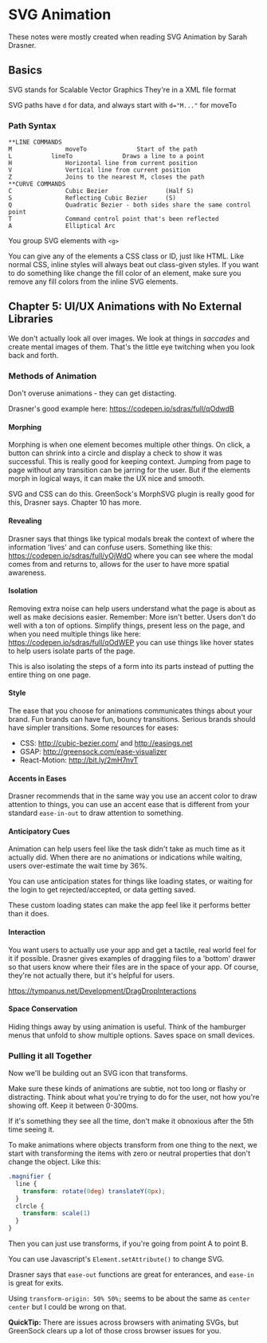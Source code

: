 # SVG Animation

These notes were mostly created when reading SVG Animation by Sarah Drasner.

## Basics

SVG stands for Scalable Vector Graphics
They're in a XML file format

SVG paths have `d` for data, and always start with `d="M..."` for moveTo

### Path Syntax

```
**LINE COMMANDS
M				moveTo				Start of the path
L 			lineTo				Draws a line to a point
H				Horizontal line from current position
V				Vertical line from current position
Z				Joins to the nearest M, closes the path
**CURVE COMMANDS
C				Cubic Bezier				(Half S)
S				Reflecting Cubic Bezier 	(S)
Q				Quadratic Bezier - both sides share the same control point
T				Command control point that's been reflected
A				Elliptical Arc
```

You group SVG elements with `<g>`

You can give any of the elements a CSS class or ID, just like HTML. Like normal CSS, inline styles will always beat out class-given styles. If you want to do something like change the fill color of an element, make sure you remove any fill colors from the inline SVG elements.

## Chapter 5: UI/UX Animations with No External Libraries

We don't actually look all over images. We look at things in _saccades_ and create mental images of them. That's the little eye twitching when you look back and forth.

### Methods of Animation

Don't overuse animations - they can get distacting.

Drasner's good example here: https://codepen.io/sdras/full/qOdwdB

#### Morphing

Morphing is when one element becomes multiple other things. On click, a button can shrink into a circle and display a check to show it was successful. This is really good for keeping context. Jumping from page to page without any transition can be jarring for the user. But if the elements morph in logical ways, it can make the UX nice and smooth.

SVG and CSS can do this. GreenSock's MorphSVG plugin is really good for this, Drasner says. Chapter 10 has more.

#### Revealing

Drasner says that things like typical modals break the context of where the information 'lives' and can confuse users. Something like this: https://codepen.io/sdras/full/yOjWdO where you can see where the modal comes from and returns to, allows for the user to have more spatial awareness.

#### Isolation

Removing extra noise can help users understand what the page is about as well as make decisions easier. Remember: More isn't better. Users don't do well with a ton of options. Simplify things, present less on the page, and when you need multiple things like here: https://codepen.io/sdras/full/qOdWEP you can use things like hover states to help users isolate parts of the page.

This is also isolating the steps of a form into its parts instead of putting the entire thing on one page.

#### Style

The ease that you choose for animations communicates things about your brand. Fun brands can have fun, bouncy transitions. Serious brands should have simpler transitions. Some resources for eases:

- CSS: http://cubic-bezier.com/ and http://easings.net
- GSAP: http://greensock.com/ease-visualizer
- React-Motion: http://bit.ly/2mH7nvT

#### Accents in Eases

Drasner recommends that in the same way you use an accent color to draw attention to things, you can use an accent ease that is different from your standard `ease-in-out` to draw attention to something.

#### Anticipatory Cues

Animation can help users feel like the task didn't take as much time as it actually did. When there are no animations or indications while waiting, users over-estimate the wait time by 36%.

You can use anticipation states for things like loading states, or waiting for the login to get rejected/accepted, or data getting saved.

These custom loading states can make the app feel like it performs better than it does.

#### Interaction

You want users to actually use your app and get a tactile, real world feel for it if possible. Drasner gives examples of dragging files to a 'bottom' drawer so that users know where their files are in the space of your app. Of course, they're not actually there, but it's helpful for users.

https://tympanus.net/Development/DragDropInteractions

#### Space Conservation

Hiding things away by using animation is useful. Think of the hamburger menus that unfold to show multiple options. Saves space on small devices.

### Pulling it all Together

Now we'll be building out an SVG icon that transforms.

Make sure these kinds of animations are subtie, not too long or flashy or distracting. Think about what you're trying to do for the user, not how you're showing off. Keep it between 0-300ms.

If it's something they see all the time, don't make it obnoxious after the 5th time seeing it.

To make animations where objects transform from one thing to the next, we start with transforming the items with zero or neutral properties that don't change the object. Like this:

```css
.magnifier {
  line {
    transform: rotate(0deg) translateY(0px);
  }
  clrcle {
    transform: scale(1)
  }
}
```

Then you can just use transforms, if you're going from point A to point B. 

You can use Javascript's `Element.setAttribute()` to change SVG.

Drasner says that `ease-out` functions are great for enterances, and `ease-in` is great for exits.

Using `transform-origin: 50% 50%;` seems to be about the same as `center center` but I could be wrong on that. 

**QuickTip:** There are issues across browsers with animating SVGs, but GreenSock clears up a lot of those cross browser issues for you. 
